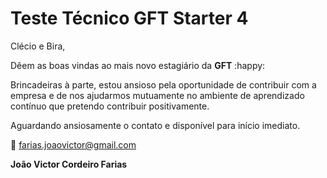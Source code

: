 <h1>Teste Técnico GFT Starter 4 </h1>

Clécio e Bira, 

Dêem as boas vindas ao mais novo estagiário da <strong>GFT</strong> :happy:

Brincadeiras à parte, estou ansioso pela oportunidade de contribuir com a empresa e de nos ajudarmos mutuamente no ambiente de aprendizado contínuo que pretendo contribuir positivamente. 



Aguardando ansiosamente o contato e disponível para início imediato. 

:email: farias.joaovictor@gmail.com

<strong>João Victor Cordeiro Farias</strong>

